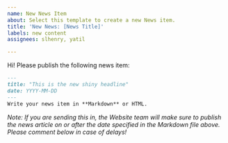 ```yaml
---
name: New News Item
about: Select this template to create a new News item.
title: 'New News: [News Title]'
labels: new content
assignees: slhenry, yatil

---
```


Hi! Please publish the following news item:

```md
---
title: "This is the new shiny headline"
date: YYYY-MM-DD
---
Write your news item in **Markdown** or HTML.
```

_Note: If you are sending this in, the Website team will make sure to publish the news article on or after the date specified in the Markdown file above. Please comment below in case of delays!_
